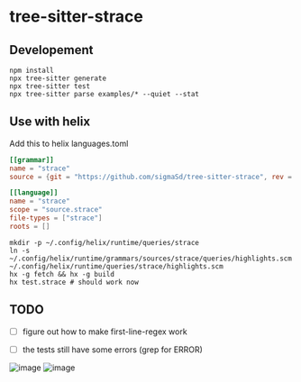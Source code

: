 # tree-sitter-strace

## Developement

```
npm install
npx tree-sitter generate
npx tree-sitter test
npx tree-sitter parse examples/* --quiet --stat
```

## Use with helix

Add this to helix languages.toml
```toml
[[grammar]]
name = "strace"
source = {git = "https://github.com/sigmaSd/tree-sitter-strace", rev = "fbfcf5087e851bfe0094fcba04118c72992c7f26"} # use latest commit

[[language]]
name = "strace"
scope = "source.strace"
file-types = ["strace"]
roots = []
```
```
mkdir -p ~/.config/helix/runtime/queries/strace
ln -s ~/.config/helix/runtime/grammars/sources/strace/queries/highlights.scm  ~/.config/helix/runtime/queries/strace/highlights.scm
hx -g fetch && hx -g build
hx test.strace # should work now
```

## TODO

- [ ] figure out how to make first-line-regex work
- [ ] the tests still have some errors (grep for ERROR)


![image](https://github.com/sigmaSd/tree-sitter-strace/assets/22427111/de5a97b5-ad96-4057-9801-8db24a242d9d)
![image](https://github.com/sigmaSd/tree-sitter-strace/assets/22427111/eb2ddb87-e1ba-43f0-8273-204a834d2870)


